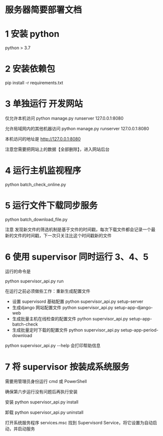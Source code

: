 服务器简要部署文档
====


# 1 安装 python

python > 3.7

# 2 安装依赖包

pip install -r requirements.txt

# 3 单独运行 开发网站
 
仅允许本机访问 python manage.py runserver 127.0.0.1:8080

允许局域网内的其他机器访问 python manage.py runserver 127.0.0.1:8080

本机访问的地址是 http://127.0.0.1:8080

注意您需要把网站上的数据【全部删除】，进入网站后台

# 4 运行主机监视程序

python  batch_check_online.py

# 5 运行文件下载同步服务

python batch_download_file.py

注意 发现新文件的筛选机制是基于文件的时间戳，每次下载文件都会记录一个最新的文件的时间戳，下一次只关注比这个时间戳新的文件

# 6 使用 supervisor 同时运行 3、4、5
运行的命令是

python supervisor_api.py run

在运行之前必须做些工作：重新生成配置文件
- 设置 supervisord 基础配置 python supervisor_api.py setup-server
- 生成django 网站配置文件 python supervisor_api.py setup-app-django-web
- 生成批量主机在线检查的配置文件 python supervisor_api.py setup-app-batch-check
- 生成批量定时下载的配置文件 python supervisor_api.py  setup-app-period-download

python supervisor_api.py --help 会打印帮助信息


# 7 将 supervisor 按装成系统服务

需要用管理员身份运行 cmd 或 PowerShell

确保第六步运行没有问题后再执行安装

安装  python supervisor_api.py install

卸载 python supervisor_api.py uninstall

打开系统服务程序 services.msc 找到 Supervisord Service，将它设置为自动启动，并启动服务

